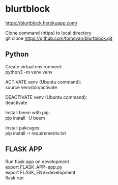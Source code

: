 # blurtblock  
https://blurtblock.herokuapp.com/  

Clone command (https) to local directory  
git clone https://github.com/tomoyan/blurtblock.git  

## Python  
Create virtual environment:  
python3 -m venv venv  

ACTIVATE venv (Ubuntu command):  
source venv/bin/activate  

DEACTIVATE venv (Ubuntu command):  
deactivate  

Install beem with pip:  
pip install -U beem  

Install pakcages:  
pip install -r requirements.txt  

## FLASK APP  
Run flask app on development  
export FLASK_APP=app.py  
export FLASK_ENV=development  
flask run  
